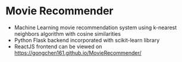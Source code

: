 # Movie Recommender

* Machine Learning movie recommendation system using k-nearest neighbors algorithm with cosine similarities
* Python Flask backend incorporated with scikit-learn library
* ReactJS frontend can be viewed on https://gongchen161.github.io/MovieRecommender/